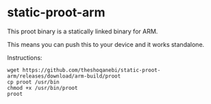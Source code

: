 # static-proot-arm
This proot binary is a statically linked binary for ARM.

This means you can push this to your device and it works standalone.

Instructions:
```
wget https://github.com/theshoqanebi/static-proot-arm/releases/download/arm-build/proot
cp proot /usr/bin
chmod +x /usr/bin/proot
proot
```
